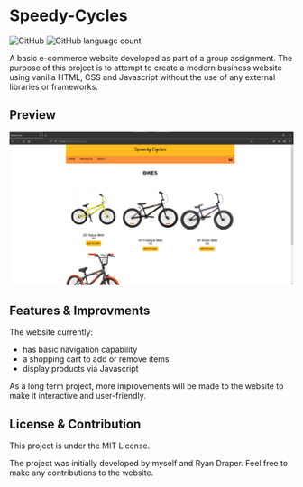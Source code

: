 # Speedy-Cycles

![GitHub](https://img.shields.io/github/license/undisputedcoder/Speedy-Cycles?style=flat-square)
![GitHub language count](https://img.shields.io/github/languages/count/undisputedcoder/Speedy-Cycles?style=flat-square)

A basic e-commerce website developed as part of a group assignment. The purpose of this project is to attempt to create a modern business website using vanilla HTML, CSS and Javascript without the use of any external libraries or frameworks.

## Preview
![Website Preview](/img/Screenshot.png)

## Features & Improvments
The website currently:
- has basic navigation capability
- a shopping cart to add or remove items
- display products via Javascript

As a long term project, more improvements will be made to the website to make it interactive and user-friendly.

## License & Contribution
This project is under the MIT License. 

The project was initially developed by myself and Ryan Draper. Feel free to make any contributions to the website.
